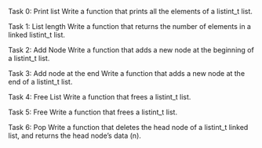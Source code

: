 Task 0: Print list
Write a function that prints all the elements of a listint_t list.

Task 1: List length
Write a function that returns the number of elements in a linked listint_t list.

Task 2: Add Node
Write a function that adds a new node at the beginning of a listint_t list.

Task 3: Add node at the end
Write a function that adds a new node at the end of a listint_t list.

Task 4: Free List
Write a function that frees a listint_t list.

Task 5: Free
Write a function that frees a listint_t list.

Task 6: Pop
Write a function that deletes the head node of a listint_t linked list, and returns the head node’s data (n).